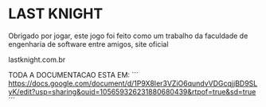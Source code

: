 # LAST KNIGHT
Obrigado por jogar, este jogo foi feito como um trabalho da faculdade de engenharia de software entre amigos, site oficial

lastknight.com.br

TODA A DOCUMENTACAO ESTA EM:
´´´
https://docs.google.com/document/d/1P9X8Ier3VZiO6qundvVDGcqjjBD9SLyK/edit?usp=sharing&ouid=105659326231880680439&rtpof=true&sd=true
´´´
